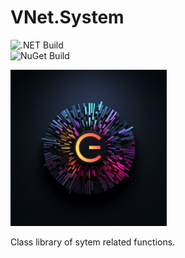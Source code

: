 # VNet.System

![.NET Build](https://github.com/PrimeEagle/VNet.System/actions/workflows/build-dotnet.yml/badge.svg)<br>
![NuGet Build](https://github.com/PrimeEagle/VNet.System/actions/workflows/create-nuget.yml/badge.svg)

<img src="https://github.com/PrimeEagle/VNet.System/blob/main/vnet.system.png?raw=true" width="250" />

Class library of sytem related functions.
